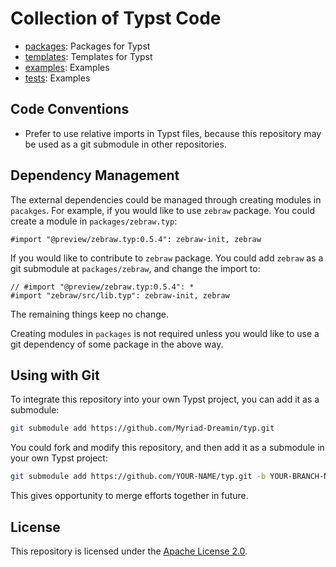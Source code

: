 # Collection of Typst Code

- [packages](./packages): Packages for Typst
- [templates](./templates): Templates for Typst
- [examples](./examples): Examples
- [tests](./tests): Examples

## Code Conventions

- Prefer to use relative imports in Typst files, because this repository may be used as a git submodule in other repositories.

## Dependency Management

The external dependencies could be managed through creating modules in `pacakges`. For example, if you would like to use `zebraw` package. You could create a module in `packages/zebraw.typ`:

```typ
#import "@preview/zebraw.typ:0.5.4": zebraw-init, zebraw
```

If you would like to contribute to `zebraw` package. You could add `zebraw` as a git submodule at `packages/zebraw`, and change the import to:

```typ
// #import "@preview/zebraw.typ:0.5.4": *
#import "zebraw/src/lib.typ": zebraw-init, zebraw
```

The remaining things keep no change.

Creating modules in `packages` is not required unless you would like to use a git dependency of some package in the above way.

## Using with Git

To integrate this repository into your own Typst project, you can add it as a submodule:

```bash
git submodule add https://github.com/Myriad-Dreamin/typ.git
```

You could fork and modify this repository, and then add it as a submodule in your own Typst project:

```bash
git submodule add https://github.com/YOUR-NAME/typ.git -b YOUR-BRANCH-NAME
```

This gives opportunity to merge efforts together in future.

## License

This repository is licensed under the [Apache License 2.0](./LICENSE).
